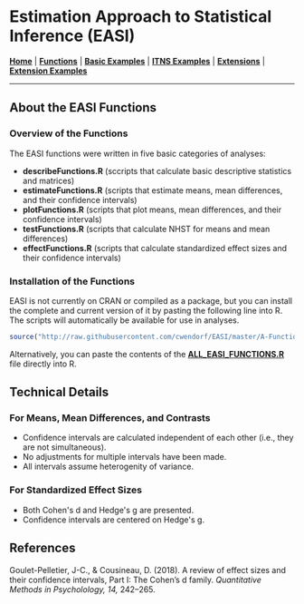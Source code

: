 # Estimation Approach to Statistical Inference (EASI)

[**Home**](https://github.com/cwendorf/EASI/) | 
[**Functions**](https://github.com/cwendorf/EASI/tree/master/A-Functions) | 
[**Basic Examples**](https://github.com/cwendorf/EASI/tree/master/B-BasicExamples) | 
[**ITNS Examples**](https://github.com/cwendorf/EASI/tree/master/C-ITNSExamples) | 
[**Extensions**](https://github.com/cwendorf/EASI/tree/master/D-Extensions) | 
[**Extension Examples**](https://github.com/cwendorf/EASI/tree/master/E-ExtensionExamples) 

---

## About the EASI Functions

### Overview of the Functions

The EASI functions were written in five basic categories of analyses:
- **describeFunctions.R** (sccripts that calculate basic descriptive statistics and matrices)
- **estimateFunctions.R** (scripts that estimate means, mean differences, and their confidence intervals)
- **plotFunctions.R** (scripts that plot means, mean differences, and their confidence intervals)
- **testFunctions.R** (scripts that calculate NHST for means and mean differences)
- **effectFunctions.R** (scripts that calculate standardized effect sizes and their confidence intervals)

### Installation of the Functions

EASI is not currently on CRAN or compiled as a package, but you can install the complete and current version of it by pasting the following line into R. The scripts will automatically be available for use in analyses.
```r
source("http://raw.githubusercontent.com/cwendorf/EASI/master/A-Functions/ALL_EASI_FUNCTIONS.R")
```

Alternatively, you can paste the contents of the [**ALL_EASI_FUNCTIONS.R**](https://github.com/cwendorf/EASI/raw/master/A-Functions/ALL_EASI_FUNCTIONS.R) file directly into R. 

## Technical Details

### For Means, Mean Differences, and Contrasts

- Confidence intervals are calculated independent of each other (i.e., they are not simultaneous).
- No adjustments for multiple intervals have been made.
- All intervals assume heterogenity of variance.

### For Standardized Effect Sizes

- Both Cohen's d and Hedge's g are presented.
- Confidence intervals are centered on Hedge's g.

## References

Goulet-Pelletier, J-C., & Cousineau, D. (2018). A review of effect sizes and their confidence intervals, Part I: The Cohen’s d family. _Quantitative Methods in Psycholology, 14,_ 242–265.